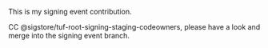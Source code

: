 This is my signing event contribution.

CC @sigstore/tuf-root-signing-staging-codeowners, please have a look
and merge into the signing event branch.